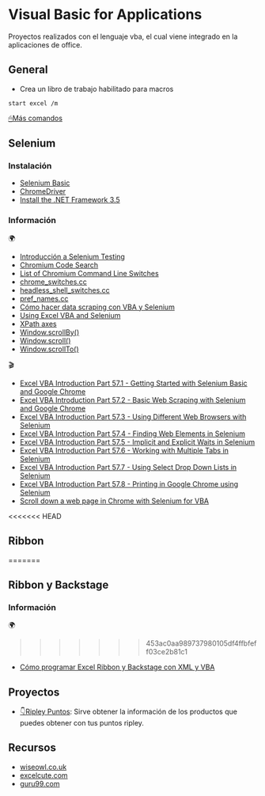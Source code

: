 # Visual Basic for Applications

Proyectos realizados con el lenguaje vba, el cual viene integrado en la aplicaciones de office.

## General

- Crea un libro de trabajo habilitado para macros

```batch
start excel /m
```

[🖱Más comandos](https://support.microsoft.com/en-us/office/command-line-switches-for-microsoft-office-products-079164cd-4ef5-4178-b235-441737deb3a6#Category=Excel)

## Selenium

### Instalación

- [Selenium Basic](https://github.com/florentbr/SeleniumBasic/releases)  
- [ChromeDriver](https://sites.google.com/chromium.org/driver/)
- [Install the .NET Framework 3.5](https://docs.microsoft.com/en-us/dotnet/framework/install/dotnet-35-windows)  

### Información

🌍

- [Introducción a Selenium Testing](https://qalified.com/introduccion-a-selenium-testing/)
- [Chromium Code Search](https://source.chromium.org/)
- [List of Chromium Command Line Switches](https://peter.sh/experiments/chromium-command-line-switches/)
- [chrome_switches.cc](https://chromium.googlesource.com/chromium/src/+/master/chrome/common/chrome_switches.cc)
- [headless_shell_switches.cc](https://chromium.googlesource.com/chromium/src/+/master/headless/app/headless_shell_switches.cc)
- [pref_names.cc](https://chromium.googlesource.com/chromium/src/+/master/chrome/common/pref_names.cc)
- [Cómo hacer data scraping con VBA y Selenium](https://excelcute.com/vba-data-scraping-selenium/)
- [Using Excel VBA and Selenium](https://www.guru99.com/excel-vba-selenium.html)
- [XPath axes](https://jrebecchi.github.io/xpath-helper/xpath-axes.html)
- [Window.scrollBy()](https://developer.mozilla.org/es/docs/Web/API/Window/scrollBy)
- [Window.scroll()](https://developer.mozilla.org/es/docs/Web/API/Window/scroll)
- [Window.scrollTo()](https://developer.mozilla.org/es/docs/Web/API/Window/scrollTo)

🎬

- [Excel VBA Introduction Part 57.1 - Getting Started with Selenium Basic and Google Chrome](https://www.youtube.com/watch?v=FoxWcvZzYVk)  
- [Excel VBA Introduction Part 57.2 - Basic Web Scraping with Selenium and Google Chrome](https://www.youtube.com/watch?v=y7yWL0oCB3k)
- [Excel VBA Introduction Part 57.3 - Using Different Web Browsers with Selenium](https://www.youtube.com/watch?v=qxNx12RWihU)
- [Excel VBA Introduction Part 57.4 - Finding Web Elements in Selenium](https://www.youtube.com/watch?v=lr7CFZEI2YA&t=825s)
- [Excel VBA Introduction Part 57.5 - Implicit and Explicit Waits in Selenium](https://www.youtube.com/watch?v=ii1LxfEfY44)
- [Excel VBA Introduction Part 57.6 - Working with Multiple Tabs in Selenium](https://www.youtube.com/watch?v=_IlkdRwgIwg)
- [Excel VBA Introduction Part 57.7 - Using Select Drop Down Lists in Selenium](https://www.youtube.com/watch?v=-kjq_8i9buM)
- [Excel VBA Introduction Part 57.8 - Printing in Google Chrome using Selenium](https://www.youtube.com/watch?v=jEYvgU46gmE)
- [Scroll down a web page in Chrome with Selenium for VBA](https://www.youtube.com/watch?v=s3Bxb0wthqI)

<<<<<<< HEAD
## Ribbon
=======
## Ribbon y Backstage

### Información

🌍

>>>>>>> 453ac0aa989737980105df4ffbfeff03ce2b81c1
- [Cómo programar Excel Ribbon y Backstage con XML y VBA](https://www.youtube.com/watch?v=vKH13g4Xmb4)

## Proyectos

- [👇Ripley Puntos](https://github.com/acastillom24/vba/raw/main/web-scraping/ripley-puntos.xlsm): Sirve obtener la información de los productos que puedes obtener con tus puntos ripley.

## Recursos

- [wiseowl.co.uk](https://www.wiseowl.co.uk/)
- [excelcute.com](https://excelcute.com/)
- [guru99.com](https://www.guru99.com/)